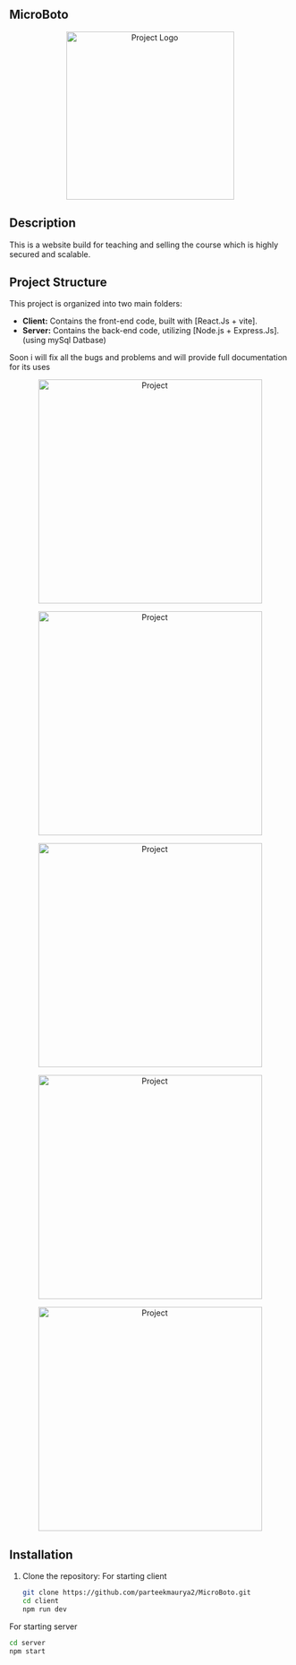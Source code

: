 ## MicroBoto

<p align="center">
  <img src="image.jpg" alt="Project Logo" width="300" height="auto">
</p>

## Description

This is a website build for teaching and selling the course which is highly secured and scalable.


## Project Structure

This project is organized into two main folders:

- **Client:** Contains the front-end code, built with [React.Js + vite].
- **Server:** Contains the back-end code, utilizing [Node.js + Express.Js].
  (using mySql Datbase)

Soon i will fix all the bugs and problems and will provide full documentation for its uses 


<p align="center">
  <img src="image1.jpg" alt="Project" width="400" height="auto">
</p>
<p align="center">
  <img src="image2.jpg" alt="Project" width="400" height="auto">
</p>
<p align="center">
  <img src="image3.jpg" alt="Project" width="400" height="auto">
</p>
<p align="center">
  <img src="image4.jpg" alt="Project" width="400" height="auto">
</p>
<p align="center">
  <img src="image5.jpg" alt="Project" width="400" height="auto">
</p>








## Installation

1. Clone the repository:
For starting client
   ```bash
   git clone https://github.com/parteekmaurya2/MicroBoto.git
   cd client
   npm run dev

For starting server 
   ```bash
   cd server
   npm start


   

 
 
